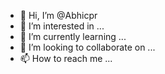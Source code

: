 - 👋 Hi, I’m @Abhicpr
- 👀 I’m interested in ...
- 🌱 I’m currently learning ...
- 💞️ I’m looking to collaborate on ...
- 📫 How to reach me ...

<!---
Abhicpr/Abhicpr is a ✨ special ✨ repository because its `README.md` (this file) appears on your GitHub profile.
You can click the Preview link to take a look at your changes.
--->
